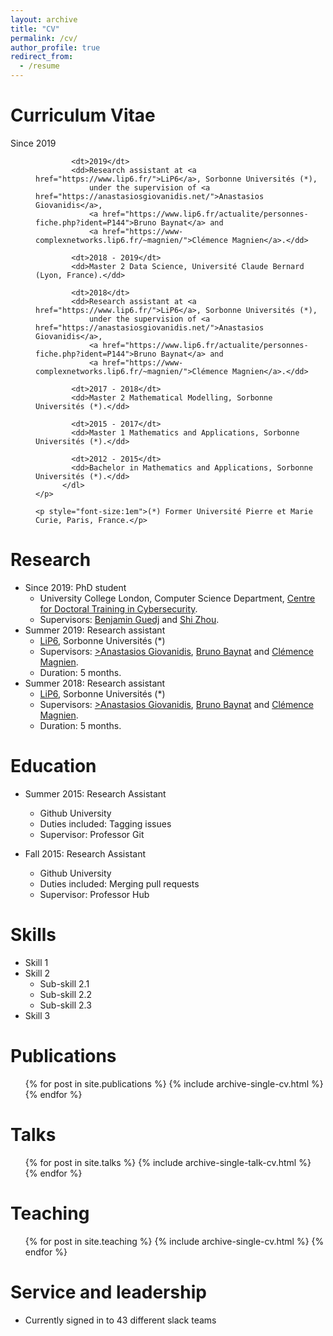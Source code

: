 ```yaml
---
layout: archive
title: "CV"
permalink: /cv/
author_profile: true
redirect_from:
  - /resume
---
```


<div class="blurb">
	<h1>Curriculum Vitae</h1>
	<p>
		<dl>
			<dt>Since 2019</dt>
			<dd>

			<dt>2019</dt>
			<dd>Research assistant at <a href="https://www.lip6.fr/">LiP6</a>, Sorbonne Universités (*),
				under the supervision of <a href="https://anastasiosgiovanidis.net/">Anastasios Giovanidis</a>, 
				<a href="https://www.lip6.fr/actualite/personnes-fiche.php?ident=P144">Bruno Baynat</a> and 
				<a href="https://www-complexnetworks.lip6.fr/~magnien/">Clémence Magnien</a>.</dd>

			<dt>2018 - 2019</dt>
			<dd>Master 2 Data Science, Université Claude Bernard (Lyon, France).</dd>

			<dt>2018</dt>
			<dd>Research assistant at <a href="https://www.lip6.fr/">LiP6</a>, Sorbonne Universités (*),
				under the supervision of <a href="https://anastasiosgiovanidis.net/">Anastasios Giovanidis</a>, 
				<a href="https://www.lip6.fr/actualite/personnes-fiche.php?ident=P144">Bruno Baynat</a> and 
				<a href="https://www-complexnetworks.lip6.fr/~magnien/">Clémence Magnien</a>.</dd>

			<dt>2017 - 2018</dt>
			<dd>Master 2 Mathematical Modelling, Sorbonne Universités (*).</dd>

			<dt>2015 - 2017</dt>
			<dd>Master 1 Mathematics and Applications, Sorbonne Universités (*).</dd>

			<dt>2012 - 2015</dt>
			<dd>Bachelor in Mathematics and Applications, Sorbonne Universités (*).</dd>
		  </dl>
	</p>

	<p style="font-size:1em">(*) Former Université Pierre et Marie Curie, Paris, France.</p>
</div><!-- /.blurb -->

Research
======
* Since 2019: PhD student 	
	* University College London, Computer Science Department, [Centre for Doctoral Training in Cybersecurity](https://www.ucl.ac.uk/computer-science/study/postgraduate-research/centre-doctoral-training-cybersecurity). 
	* Supervisors: [Benjamin Guedj](https://bguedj.github.io/) and [Shi Zhou](https://wp.cs.ucl.ac.uk/shizhou/).
* Summer 2019: Research assistant 
	* [LiP6](https://www.lip6.fr/), Sorbonne Universités (*)
	* Supervisors: [>Anastasios Giovanidis](https://anastasiosgiovanidis.net/), [Bruno Baynat](https://www.lip6.fr/actualite/personnes-fiche.php?ident=P144) and [Clémence Magnien](https://www-complexnetworks.lip6.fr/~magnien/).
	* Duration: 5 months.
* Summer 2018: Research assistant 
	* [LiP6](https://www.lip6.fr/), Sorbonne Universités (*)
	* Supervisors: [>Anastasios Giovanidis](https://anastasiosgiovanidis.net/), [Bruno Baynat](https://www.lip6.fr/actualite/personnes-fiche.php?ident=P144) and [Clémence Magnien](https://www-complexnetworks.lip6.fr/~magnien/).
	* Duration: 5 months.

Education
======
* Summer 2015: Research Assistant
  * Github University
  * Duties included: Tagging issues
  * Supervisor: Professor Git

* Fall 2015: Research Assistant
  * Github University
  * Duties included: Merging pull requests
  * Supervisor: Professor Hub
  
Skills
======
* Skill 1
* Skill 2
  * Sub-skill 2.1
  * Sub-skill 2.2
  * Sub-skill 2.3
* Skill 3

Publications
======
  <ul>{% for post in site.publications %}
    {% include archive-single-cv.html %}
  {% endfor %}</ul>
  
Talks
======
  <ul>{% for post in site.talks %}
    {% include archive-single-talk-cv.html %}
  {% endfor %}</ul>
  
Teaching
======
  <ul>{% for post in site.teaching %}
    {% include archive-single-cv.html %}
  {% endfor %}</ul>
  
Service and leadership
======
* Currently signed in to 43 different slack teams
